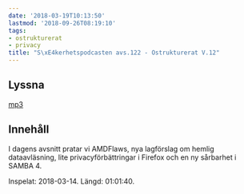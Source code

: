 ```yaml
---
date: '2018-03-19T10:13:50'
lastmod: '2018-09-26T08:19:10'
tags:
- ostrukturerat
- privacy
title: "S\xE4kerhetspodcasten avs.122 - Ostrukturerat V.12"
---
```

## Lyssna

[mp3](http://traffic.libsyn.com/sakerhetspodcasten/Ostrukturerat_2018-03-14.mp3)

## Innehåll

I dagens avsnitt pratar vi AMDFlaws, nya lagförslag om hemlig dataavläsning, lite
privacyförbättringar i Firefox och en ny sårbarhet i SAMBA 4.

Inspelat: 2018-03-14. Längd: 01:01:40.

